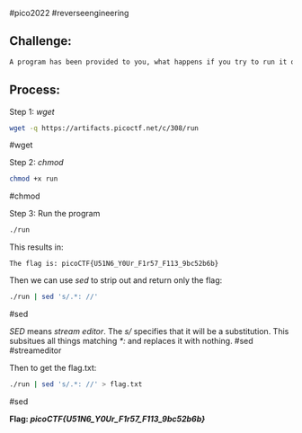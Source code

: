 #pico2022 #reverseengineering

## Challenge:
```md
A program has been provided to you, what happens if you try to run it on the command line? Download the program [here](https://artifacts.picoctf.net/c/308/run).
```

## Process:
Step 1: *wget*
```bash
wget -q https://artifacts.picoctf.net/c/308/run
```
#wget 

Step 2: *chmod*
```bash
chmod +x run
```
#chmod 

Step 3: Run the program
```bash
./run
```

This results in:
```
The flag is: picoCTF{U51N6_Y0Ur_F1r57_F113_9bc52b6b}
```

Then we can use *sed* to strip out and return only the flag:
```bash
./run | sed 's/.*: //'
```
#sed

*SED* means *stream editor*. The *s/* specifies that it will be a substitution. This subsitues all things matching *\*:*   and replaces it with nothing.
#sed #streameditor

Then to get the flag.txt:
```bash
./run | sed 's/.*: //' > flag.txt
```
#sed

**Flag: *picoCTF{U51N6_Y0Ur_F1r57_F113_9bc52b6b}***


